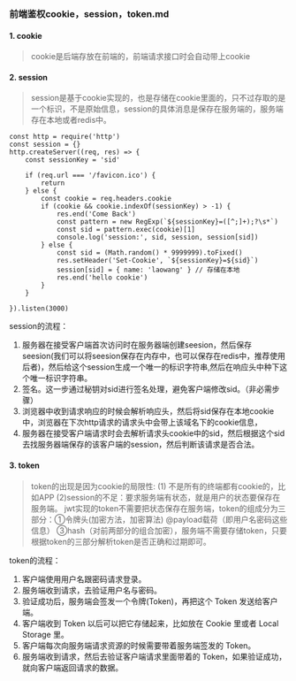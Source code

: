 ### 前端鉴权cookie，session，token.md
#### 1. cookie
> cookie是后端存放在前端的，前端请求接口时会自动带上cookie
#### 2. session
> session是基于cookie实现的，也是存储在cookie里面的，只不过存取的是一个标识，不是原始信息，session的具体消息是保存在服务端的，服务端存在本地或者redis中。 
```
const http = require('http')
const session = {}
http.createServer((req, res) => {
    const sessionKey = 'sid'

    if (req.url === '/favicon.ico') {
        return
    } else {
        const cookie = req.headers.cookie
        if (cookie && cookie.indexOf(sessionKey) > -1) {
            res.end('Come Back')
            const pattern = new RegExp(`${sessionKey}=([^;]+);?\s*`)
            const sid = pattern.exec(cookie)[1]
            console.log('session:', sid, session, session[sid])
        } else {
            const sid = (Math.random() * 9999999).toFixed()
            res.setHeader('Set-Cookie', `${sessionKey}=${sid}`)
            session[sid] = { name: 'laowang' } // 存储在本地
            res.end('hello cookie')
        }
    }

}).listen(3000)
```
session的流程：
1. 服务器在接受客户端首次访问时在服务器端创建seesion，然后保存seesion(我们可以将seesion保存在内存中，也可以保存在redis中，推荐使用后者)，然后给这个session生成一个唯一的标识字符串,然后在响应头中种下这个唯一标识字符串。
2. 签名。这一步通过秘钥对sid进行签名处理，避免客户端修改sid。（非必需步骤）
3. 浏览器中收到请求响应的时候会解析响应头，然后将sid保存在本地cookie中，浏览器在下次http请求的请求头中会带上该域名下的cookie信息，
4. 服务器在接受客户端请求时会去解析请求头cookie中的sid，然后根据这个sid去找服务器端保存的该客户端的session，然后判断该请求是否合法。
#### 3. token
> token的出现是因为cookie的局限性:
> (1) 不是所有的终端都有cookie的，比如APP
> (2)session的不足：要求服务端有状态，就是用户的状态要保存在服务端。
> jwt实现的token不需要把状态保存在服务端，token的组成分为三部分：①令牌头(加密方法，加密算法) @payload载荷（即用户名密码这些信息） ③hash（对前两部分的组合加密），服务端不需要存储token，只要根据token的三部分解析token是否正确和过期即可。

token的流程：
 1. 客户端使用用户名跟密码请求登录。
 2. 服务端收到请求，去验证用户名与密码。
 3. 验证成功后，服务端会签发一个令牌(Token)，再把这个 Token 发送给客户端。
 4. 客户端收到 Token 以后可以把它存储起来，比如放在 Cookie 里或者 Local Storage 里。
 5. 客户端每次向服务端请求资源的时候需要带着服务端签发的 Token。
 6. 服务端收到请求，然后去验证客户端请求里面带着的 Token，如果验证成功，就向客户端返回请求的数据。
